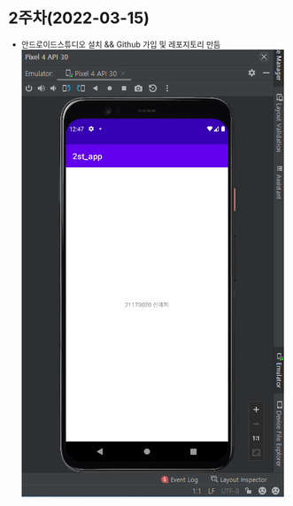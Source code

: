 # 2주차(2022-03-15)
- 안드로이드스튜디오 설치 && Github 가입 및 레포지토리 만듬
 <img width="" heigh="" src="./pic/2st.png"></img>
